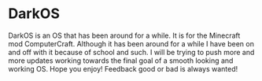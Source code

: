 DarkOS
======

DarkOS is an OS that has been around for a while. It is for the Minecraft mod ComputerCraft. Although it has been around for a while I have been on and off with it because of school and such. I will be trying to push more and more updates working towards the final goal of a smooth looking and working OS. Hope you enjoy! Feedback good or bad is always wanted!
